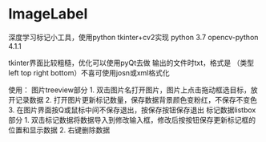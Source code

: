 # ImageLabel
深度学习标记小工具，使用python tkinter+cv2实现
python 3.7
opencv-python 4.1.1

tkinter界面比较粗糙，优化可以使用pyQt去做
输出的文件时txt，格式是 （类型 left top right bottom）不喜可使用josn或xml格式化

使用：
  图片treeview部分
    1. 双击图片名打开图片，图片上点击拖动框选目标，放开记录数据
    2. 打开图片更新标记数量，保存数据背景颜色变粉红，不保存不变色
    3. 在图片界面按Q或鼠标中间不保存退出，按保存按钮保存退出
  标记数据listbox部分
    1. 双击标记数据将数据导入到修改输入框，修改后按按钮保存更新标记框的位置和显示数据
    2. 右键删除数据
